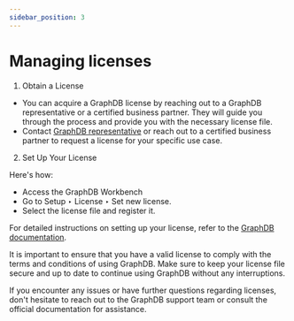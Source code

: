 ```yaml
---
sidebar_position: 3
---
```


# Managing licenses

1. Obtain a License
* You can acquire a GraphDB license by reaching out to a GraphDB representative or a certified business partner. 
  They will guide you through the process and provide you with the necessary license file.
* Contact [GraphDB representative](https://www.ontotext.com/contact/) or reach out to a certified business partner to
  request a license for your specific use case.

2. Set Up Your License
   
Here's how:
* Access the GraphDB Workbench
* Go to Setup ‣ License ‣ Set new license.
* Select the license file and register it.

For detailed instructions on setting up your license, refer to the [GraphDB documentation](https://graphdb.ontotext.com/documentation/10.2/getting-started.html#set-up-your-license).

It is important to ensure that you have a valid license to comply with the terms and conditions of using GraphDB. Make sure to keep your license file secure and up to date to continue using GraphDB without any interruptions.

If you encounter any issues or have further questions regarding licenses, don't hesitate to reach out to the GraphDB support team or consult the official documentation for assistance.
